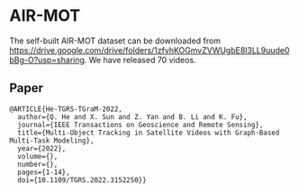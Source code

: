# AIR-MOT

  The self-built AIR-MOT dataset can be downloaded from https://drive.google.com/drive/folders/1zfvhKOGmvZVWUgbE8l3LL9uude0bBg-O?usp=sharing. We have released 70 videos.
  
## Paper

```
@ARTICLE{He-TGRS-TGraM-2022,
  author={Q. He and X. Sun and Z. Yan and B. Li and K. Fu},
  journal={IEEE Transactions on Geoscience and Remote Sensing}, 
  title={Multi-Object Tracking in Satellite Videos with Graph-Based Multi-Task Modeling}, 
  year={2022},
  volume={},
  number={},
  pages={1-14},
  doi={10.1109/TGRS.2022.3152250}}
```
